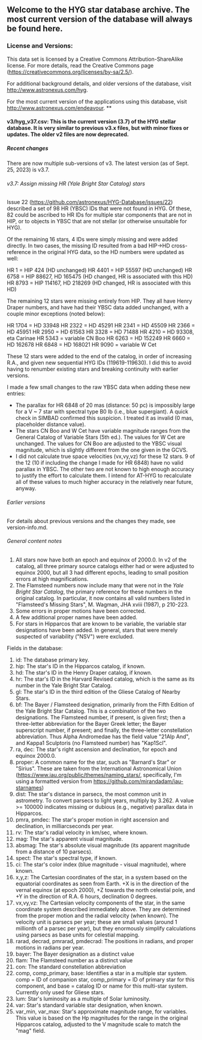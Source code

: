 ## Welcome to the HYG star database archive.  The most current version of the database will always be found here.

### License and Versions:

This data set is licensed by a Creative Commons Attribution-ShareAlike license. For more details, read the Creative Commons page (https://creativecommons.org/licenses/by-sa/2.5/).
 
For additional background details, and older versions of the database, visit  http://www.astronexus.com/hyg.

For the most current version of the applications using this database, visit http://www.astronexus.com/endeavour. **

#### v3/hyg_v37.csv:  This is the current version (3.7) of the HYG stellar database.  It is very similar to previous v3.x files, but with minor fixes or updates. The older v2 files are now deprecated.

##### Recent changes

There are now multiple sub-versions of v3. The latest version (as of Sept. 25, 2023) is v3.7.

###### v3.7: Assign missing HR (Yale Bright Star Catalog) stars

Issue 22 (https://github.com/astronexus/HYG-Database/issues/22) described a set of 98 HR (YBSC) IDs that were not found in HYG. Of these, 82 could be ascribed to HR IDs for multiple star components that are not in HIP, or to objects in YBSC that are not stellar (or otherwise unsuitable for HYG).

Of the remaining 16 stars, 4 IDs were simply missing and were added directly. In two cases, the missing ID resulted from a bad HIP->HD cross-reference in the original HYG data, so the HD numbers were updated as well:

HR 1 = HIP 424 (HD unchanged)
HR 4401 = HIP 55597 (HD unchanged)
HR 6758 = HIP 88627, HD 165475 (HD changed, HR is associated with this HD)
HR 8793 = HIP 114167, HD 218269 (HD changed, HR is associated with this HD)

The remaining 12 stars were missing entirely from HIP. They all have Henry Draper numbers, and have had their YBSC data added unchanged, with a couple minor exceptions (noted below):

HR 1704 = HD 33948
HR 2322 = HD 45291
HR 2341 = HD 45509
HR 2366 = HD 45951
HR 2950 = HD 61563
HR 3328 = HD 71488
HR 4210 = HD 93308, eta Carinae
HR 5343 = variable CN Boo
HR 6263 = HD 152249
HR 6660 = HD 162678
HR 6848 = HD 168021
HR 9090 = variable W Cet

These 12 stars were added to the end of the catalog, in order of increasing R.A., and given new sequential HYG IDs (119619-119630). I did this to avoid having to renumber existing stars and breaking continuity with earlier versions.

I made a few small changes to the raw YBSC data when adding these new entries:

* The parallax for HR 6848 of 20 mas (distance: 50 pc) is impossibly large for a V ~ 7 star with spectral type B0 Ib (i.e., blue supergiant). A quick check in SIMBAD confirmed this suspicion. I treated it as invalid (0 mas, placeholder distance value).
* The stars CN Boo and W Cet have variable magnitude ranges from the General Catalog of Variable Stars (5th ed.). The values for W Cet are unchanged. The values for CN Boo are adjusted to the YBSC visual magnitude, which is slightly different from the one given in the GCVS.
* I did not calculate true space velocities (vx,vy,vz) for these 12 stars. 9 of the 12 (10 if including the change I made for HR 6848) have no valid parallax in YBSC. The other two are not known to high enough accuracy to justify the effort to calculate them. I intend for AT-HYG to recalculate all of these values to much higher accuracy in the relatively near future, anyway.

###### Earlier versions

For details about previous versions and the changes they made, see version-info.md.

###### General content notes

1. All stars now have both an epoch and equinox of 2000.0.  In v2 of the catalog, all three primary source catalogs either had or were adjusted to equinox 2000, but all 3 had different epochs, leading to small position errors at high magnifications.
2. The Flamsteed numbers now include many that were not in the _Yale Bright Star Catalog_, the
primary reference for these numbers in the original catalog.  In particular, it now contains all valid numbers listed in "Flamsteed's Missing Stars", M. Wagman, JHA xviii (1987), p 210-223.
3. Some errors in proper motions have been corrected.
4. A few additional proper names have been added.
5. For stars in Hipparcos that are known to be variable, the variable star designations have been added.  In general,
stars that were merely suspected of variability ("NSV") were excluded.

Fields in the database:

1. id: The database primary key.
2. hip: The star's ID in the Hipparcos catalog, if known.
3. hd: The star's ID in the Henry Draper catalog, if known.
4. hr: The star's ID in the Harvard Revised catalog, which is the same as its number in the Yale Bright Star Catalog.
5. gl: The star's ID in the third edition of the Gliese Catalog of Nearby Stars.
6. bf: The Bayer / Flamsteed designation, primarily from the Fifth Edition of the Yale Bright Star Catalog. This is a combination of the two designations. The Flamsteed number, if present, is given first; then a three-letter abbreviation for the Bayer Greek letter; the Bayer superscript number, if present; and finally, the three-letter constellation abbreviation. Thus Alpha Andromedae has the field value "21Alp And", and Kappa1 Sculptoris (no Flamsteed number) has "Kap1Scl".
7. ra, dec: The star's right ascension and declination, for epoch and equinox 2000.0.
8. proper: A common name for the star, such as "Barnard's Star" or "Sirius". These are taken from the International Astronomical Union (https://www.iau.org/public/themes/naming_stars/, specifically, I'm using a formatted version from https://github.com/mirandadam/iau-starnames)
9. dist: The star's distance in parsecs, the most common unit in astrometry. To convert parsecs to light years, multiply by 3.262. A value >= 100000 indicates missing or dubious (e.g., negative) parallax data in Hipparcos.
10. pmra, pmdec:  The star's proper motion in right ascension and declination, in milliarcseconds per year.  
11. rv:  The star's radial velocity in km/sec, where known.
12. mag: The star's apparent visual magnitude.
13. absmag: The star's absolute visual magnitude (its apparent magnitude from a distance of 10 parsecs).
14. spect: The star's spectral type, if known.
15. ci: The star's color index (blue magnitude - visual magnitude), where known.
16. x,y,z: The Cartesian coordinates of the star, in a system based on the equatorial coordinates as seen from Earth. +X is in the direction of the vernal equinox (at epoch 2000), +Z towards the north celestial pole, and +Y in the direction of R.A. 6 hours, declination 0 degrees.
17. vx,vy,vz: The Cartesian velocity components of the star, in the same coordinate system described immediately above. They are determined from the proper motion and the radial velocity (when known). The velocity unit is parsecs per year; these are small values (around 1 millionth of a parsec per year), but they enormously simplify calculations using parsecs as base units for celestial mapping.
18. rarad, decrad, pmrarad, pmdecrad:  The positions in radians, and proper motions in radians per year.
19. bayer:  The Bayer designation as a distinct value
20. flam:  The Flamsteed number as a distinct value
21. con:  The standard constellation abbreviation
22. comp, comp\_primary, base:  Identifies a star in a multiple star system.  comp = ID of companion star, comp\_primary = ID of primary star for this component, and base = catalog ID or name for this multi-star system.  Currently only used for Gliese stars.
23. lum:  Star's luminosity as a multiple of Solar luminosity.
24. var:  Star's standard variable star designation, when known.
25. var\_min, var\_max:  Star's approximate magnitude range, for variables.  This value is based on the Hp magnitudes for the range in the original Hipparcos catalog, adjusted to the V magnitude scale to match the "mag" field.

